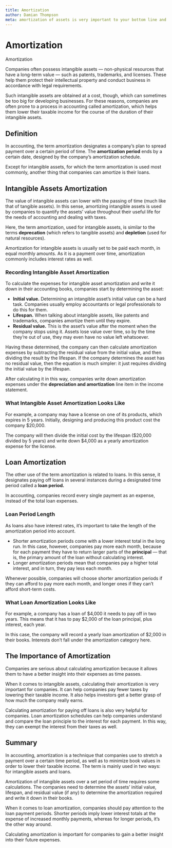 ```yaml
---
title: Amortization
author: Damian Thompson
meta: amortization of assets is very important to your bottom line and taxes at the end of the year. Ensure you are using this process to your full advantage. 
---
```


# Amortization

Amortization

Companies often possess intangible assets — non-physical resources that have a long-term value — such as patents, trademarks, and licenses. These help them protect their intellectual property and conduct business in accordance with legal requirements.

Such intangible assets are obtained at a cost, though, which can sometimes be too big for developing businesses. For these reasons, companies are often prone to a process in accounting called amortization, which helps them lower their taxable income for the course of the duration of their intangible assets.

## Definition

In accounting, the term amortization designates a company’s plan to spread payment over a certain period of time. The **amortization period** ends by a certain date, designed by the company’s amortization schedule.

Except for intangible assets, for which the term amortization is used most commonly, another thing that companies can amortize is their loans.

## Intangible Assets Amortization

The value of intangible assets can lower with the passing of time (much like that of tangible assets). In this sense, amortizing intangible assets is used by companies to quantify the assets’ value throughout their useful life for the needs of accounting and dealing with taxes.

Here, the term amortization, used for intangible assets, is similar to the terms **deprecation** (which refers to tangible assets) and **depletion** (used for natural resources).

Amortization for intangible assets is usually set to be paid each month, in equal monthly amounts. As it is a payment over time, amortization commonly includes interest rates as well.

### Recording Intangible Asset Amortization

To calculate the expenses for intangible asset amortization and write it down in their accounting books, companies start by determining the asset:

* **Initial value.** Determining an intangible asset’s initial value can be a hard task. Companies usually employ accountants or legal professionals to do this for them.
* **Lifespan.** When talking about intangible assets, like patents and trademarks, companies amortize them until they expire.
* **Residual value.** This is the asset’s value after the moment when the company stops using it. Assets lose value over time, so by the time they’re out of use, they may even have no value left whatsoever.

Having these determined, the company can then calculate amortization expenses by subtracting the residual value from the initial value, and then dividing the result by the lifespan. If the company determines the asset has no residual value, then the equation is much simpler: it just requires dividing the initial value by the lifespan.

After calculating it in this way, companies write down amortization expenses under the **depreciation and amortization** line item in the income statement.

### What Intangible Asset Amortization Looks Like

For example, a company may have a license on one of its products, which expires in 5 years. Initially, designing and producing this product cost the company $20,000.

The company will then divide the initial cost by the lifespan (\$20,000 divided by 5 years) and write down $4,000 as a yearly amortization expense for the license.

## Loan Amortization

The other use of the term amortization is related to loans. In this sense, it designates paying off loans in several instances during a designated time period called a **loan period.**

In accounting, companies record every single payment as an expense, instead of the total loan expenses.

### Loan Period Length

As loans also have interest rates, it’s important to take the length of the amortization period into account.

* Shorter amortization periods come with a lower interest total in the long run. In this case, however, companies pay more each month, because for each payment they have to return larger parts of the **principal** — that is, the primary amount of the loan without calculating interest.
* Longer amortization periods mean that companies pay a higher total interest, and in turn, they pay less each month.

Whenever possible, companies will choose shorter amortization periods if they can afford to pay more each month, and longer ones if they can’t afford short-term costs.

### What Loan Amortization Looks Like

For example, a company has a loan of \$4,000 it needs to pay off in two years. This means that it has to pay $2,000 of the loan principal, plus interest, each year.

In this case, the company will record a yearly loan amortization of $2,000 in their books. Interests don’t fall under the amortization category here.

## The Importance of Amortization

Companies are serious about calculating amortization because it allows them to have a better insight into their expenses as time passes.

When it comes to intangible assets, calculating their amortization is very important for companies. It can help companies pay fewer taxes by lowering their taxable income. It also helps investors get a better grasp of how much the company really earns.

Calculating amortization for paying off loans is also very helpful for companies. Loan amortization schedules can help companies understand and compare the loan principle to the interest for each payment. In this way, they can exempt the interest from their taxes as well.

## Summary

In accounting, amortization is a technique that companies use to stretch a payment over a certain time period, as well as to minimize book values in order to lower their taxable income. The term is mainly used in two ways: for intangible assets and loans.

Amortization of intangible assets over a set period of time requires some calculations. The companies need to determine the assets’ initial value, lifespan, and residual value (if any) to determine the amortization required and write it down in their books.

When it comes to loan amortization, companies should pay attention to the loan payment periods. Shorter periods imply lower interest totals at the expense of increased monthly payments, whereas for longer periods, it’s the other way around.

Calculating amortization is important for companies to gain a better insight into their future expenses.